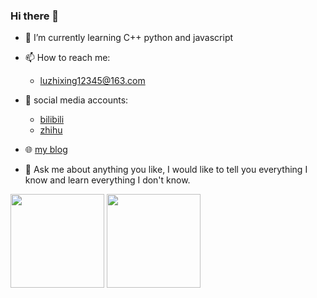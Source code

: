 ### Hi there 👋

<!--
**luzhixing12345/luzhixing12345** is a ✨ _special_ ✨ repository because its `README.md` (this file) appears on your GitHub profile.

Here are some ideas to get you started:

- 🔭 I’m currently working on ...
- 🌱 I’m currently learning ...
- 👯 I’m looking to collaborate on ...
- 🤔 I’m looking for help with ...
- 💬 Ask me about ...
- 📫 How to reach me: ...
- 😄 Pronouns: ...
- ⚡ Fun fact: ...
-->
- 🔭 I’m currently learning C++ python and javascript
- 📫 How to reach me: 
  - luzhixing12345@163.com 
- 🌱 social media accounts: 

  - [bilibili](https://space.bilibili.com/261543088?spm_id_from=333.1007.0.0)
  - [zhihu](https://www.zhihu.com/people/lu-zhi-xing-66-64)

- 🌐 [my blog](https://luzhixing12345.github.io/)

- 💬 Ask me about anything you like, I would like to tell you everything I know and learn everything I don't know.


<!-- GitHub数据统计 -->
<div >
  <img height="150px" src="https://github-readme-stats.vercel.app/api?username=luzhixing12345&hide_title=true&hide_border=true&show_icons=trueline_height=21&text_color=000&icon_color=000&bg_color=0,ea6161,ffc64d,fffc4d,52fa5a&theme=graywhite" />
  <img height="150px" src="https://github-readme-stats.vercel.app/api/top-langs/?username=luzhixing12345&hide_title=true&hide_border=true&layout=compact&langs_count=6&text_color=000&icon_color=fff&bg_color=0,52fa5a,4dfcff,c64dff&theme=graywhite" />
</div>


<!--END_SECTION:waka-->

</tr>
</table>

<!-- GitHub Activity Graph -->
<!-- <div align="center"><img src="https://activity-graph.herokuapp.com/graph?username=luzhixing12345&theme=xcode" /></div>
 -->

